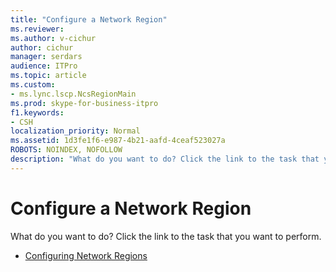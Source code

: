 ```yaml
---
title: "Configure a Network Region"
ms.reviewer: 
ms.author: v-cichur
author: cichur
manager: serdars
audience: ITPro
ms.topic: article
ms.custom:
- ms.lync.lscp.NcsRegionMain
ms.prod: skype-for-business-itpro
f1.keywords:
- CSH
localization_priority: Normal
ms.assetid: 1d3fe1f6-e987-4b21-aafd-4ceaf523027a
ROBOTS: NOINDEX, NOFOLLOW
description: "What do you want to do? Click the link to the task that you want to perform."
---
```


# Configure a Network Region

What do you want to do? Click the link to the task that you want to perform.

- [Configuring Network Regions](https://technet.microsoft.com/library/bd08bb66-5976-4ece-b45c-7de19569f814.aspx)



